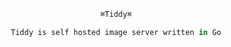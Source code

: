 <div align="center">

```py
⌘Tiddy⌘
```
```Ocaml
Tiddy is self hosted image server written in Go
```
</div>

